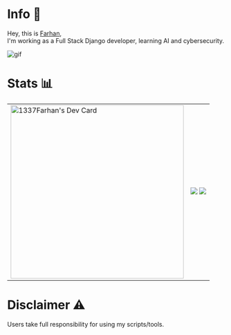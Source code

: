# Info 📜
Hey, this is <a href="https://github.com/1337Farhan"> Farhan</a>,<br>
I'm working as a Full Stack Django developer, learning AI and cybersecurity.<be>

![gif](https://64.media.tumblr.com/aa94b2b2eeec249e08842940d6792a42/tumblr_p51j83xTPS1w4t58uo1_540.gifv)

# Stats 📊
<table cellpadding="0" cellspacing="0">
  <tr style="border-top: none; padding: 0;">
    <td>
      <a href="https://app.daily.dev/1337Farhan">
        <img src="https://api.daily.dev/devcards/4f9b1ceb157548f7979b564c4da0c503.png?r=cdi" width="400" alt="1337Farhan's Dev Card"/>
      </a>
    </td>
    <!---->
    <td>
      <img src="https://github-readme-stats.vercel.app/api?username=1337Farhan&show_icons=true&count_private=true&theme=algolia"/>
      <img src="https://github-readme-stats.vercel.app/api/top-langs/?username=1337Farhan&layout=compact&theme=algolia&card_width=445"/>
    </td>    
  </tr>
</table>

# Disclaimer ⚠
Users take full responsibility for using my scripts/tools.
